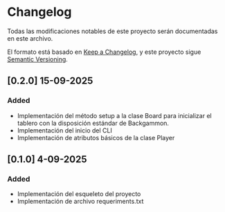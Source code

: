 # Changelog

Todas las modificaciones notables de este proyecto serán documentadas en este archivo.

El formato está basado en [Keep a Changelog](https://keepachangelog.com/es-ES/1.1.0/),
y este proyecto sigue [Semantic Versioning](https://semver.org/lang/es/).

## [0.2.0] 15-09-2025

### Added

- Implementación del método setup a la clase Board para inicializar el tablero con la disposición estándar de Backgammon.
- Implementación del inicio del CLI
- Implementación de atributos básicos de la clase Player

## [0.1.0] 4-09-2025

### Added

- Implementación del esqueleto del proyecto
- Implementación de archivo requeriments.txt
